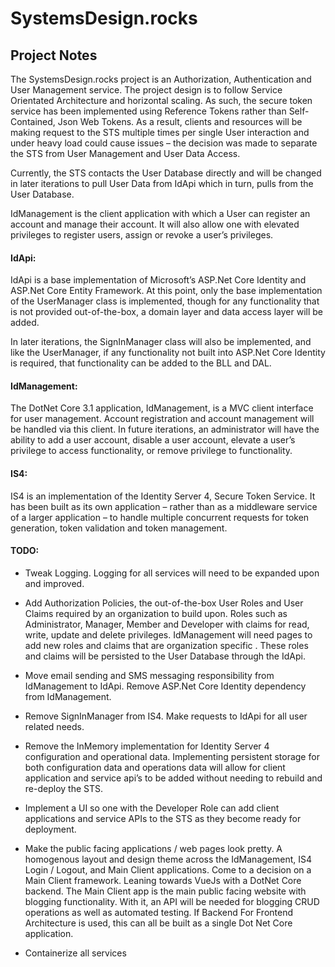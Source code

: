 # SystemsDesign.rocks
## Project Notes
The SystemsDesign.rocks project is an Authorization, Authentication and User Management service. The project design is to follow Service Orientated Architecture and horizontal scaling. As such, the secure token service has been implemented using Reference Tokens rather than Self-Contained, Json Web Tokens. As a result, clients and resources will be making request to the STS multiple times per single User interaction and under heavy load could cause issues – the decision was made to separate the STS from User Management and User Data Access.

Currently, the STS contacts the User Database directly and will be changed in later iterations to pull User Data from IdApi which in turn, pulls from the User Database.

IdManagement is the client application with which a User can register an account and manage their account. It will also allow one with elevated privileges to register users, assign or revoke a user’s privileges.   
   
#### IdApi: 
IdApi is a base implementation of Microsoft’s ASP.Net Core Identity and ASP.Net Core Entity Framework. At this point, only the base implementation of the UserManager class is implemented, though for any functionality that is not provided out-of-the-box, a domain layer and data access layer will be added.

In later iterations, the SignInManager class will also be implemented, and like the UserManager, if any functionality not built into ASP.Net Core Identity is required, that functionality can be added  to the BLL and DAL. 

#### IdManagement:

The DotNet Core 3.1 application, IdManagement, is a MVC client interface for user management.  Account registration and account management will be handled via this client. In future iterations, an administrator will have the ability to add a user account, disable a user account, elevate a user’s privilege to access functionality, or remove privilege to functionality.  


#### IS4:

IS4 is an implementation of the Identity Server 4, Secure Token Service. It has been built as its own application – rather than as a middleware service of a larger application – to handle multiple concurrent requests for token generation, token validation and token management.     


#### TODO:
* Tweak Logging. Logging for all services will need to be expanded upon and improved.

* Add Authorization Policies, the out-of-the-box User Roles and User Claims required by an organization to build upon.  Roles such as Administrator, Manager, Member and Developer with claims for read, write, update and delete privileges.  IdManagement will need pages to add new roles and claims that are organization specific . These roles and claims will be persisted to the User Database through the IdApi.

*  Move email sending and SMS messaging responsibility from IdManagement to IdApi. Remove ASP.Net Core Identity dependency from IdManagement. 

* Remove SignInManager from IS4. Make requests to IdApi for all user related needs.

* Remove the InMemory implementation for Identity Server 4 configuration and operational data. Implementing persistent storage for both configuration data and operations data will allow for client application and service api’s to be added without needing to rebuild and re-deploy the STS.

* Implement a UI so one with the Developer Role can add client applications and service APIs to the STS as they become ready for deployment.

* Make the public facing applications / web pages look pretty. A homogenous layout and design theme across the IdManagement, IS4 Login / Logout, and Main Client applications. Come to a decision on a Main Client framework. Leaning towards VueJs with a DotNet Core backend. The Main Client app is the main public facing website with blogging functionality. With it, an API will be needed for blogging CRUD operations as well as automated testing. If Backend For Frontend Architecture is used, this can all be built as a single Dot Net Core application.

* Containerize all services



